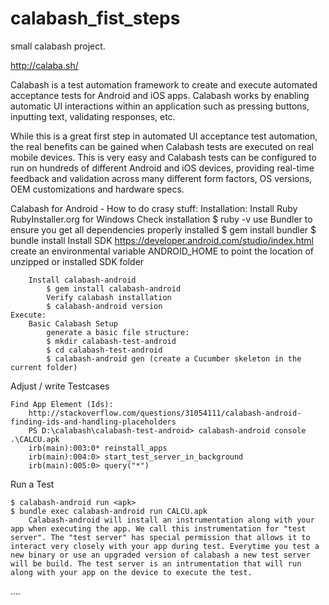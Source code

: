 # calabash_fist_steps
small calabash project.

http://calaba.sh/

Calabash is a test automation framework to create and execute automated acceptance tests for Android and iOS apps. Calabash works by enabling automatic UI interactions within an application such as pressing buttons, inputting text, validating responses, etc.

While this is a great first step in automated UI acceptance test automation, the real benefits can be gained when Calabash tests are executed on real mobile devices. This is very easy and Calabash tests can be configured to run on hundreds of different Android and iOS devices, providing real-time feedback and validation across many different form factors, OS versions, OEM customizations and hardware specs.


Calabash for Android - How to do crasy stuff:
    Installation:
        Install Ruby
            RubyInstaller.org for Windows
            Check installation $ ruby -v
        use Bundler
            to ensure you get all dependencies properly installed
            $ gem install bundler
            $ bundle install
        Install SDK
            https://developer.android.com/studio/index.html
            create an environmental variable ANDROID_HOME to point the location of unzipped or installed SDK folder

        Install calabash-android
            $ gem install calabash-android
            Verify calabash installation
            $ calabash-android version
    Execute:
        Basic Calabash Setup
            generate a basic file structure:
            $ mkdir calabash-test-android
            $ cd calabash-test-android
            $ calabash-android gen (create a Cucumber skeleton in the current folder)
            
 Adjust / write Testcases

    Find App Element (Ids):
        http://stackoverflow.com/questions/31054111/calabash-android-finding-ids-and-handling-placeholders
        PS D:\calabash\calabash-test-android> calabash-android console .\CALCU.apk
        irb(main):003:0* reinstall_apps
        irb(main):004:0> start_test_server_in_background
        irb(main):005:0> query("*")


Run a Test

    $ calabash-android run <apk>
    $ bundle exec calabash-android run CALCU.apk
        Calabash-android will install an instrumentation along with your app when executing the app. We call this instrumentation for "test server". The "test server" has special permission that allows it to interact very closely with your app during test. Everytime you test a new binary or use an upgraded version of calabash a new test server will be build. The test server is an intrumentation that will run along with your app on the device to execute the test.        
        
   ....
